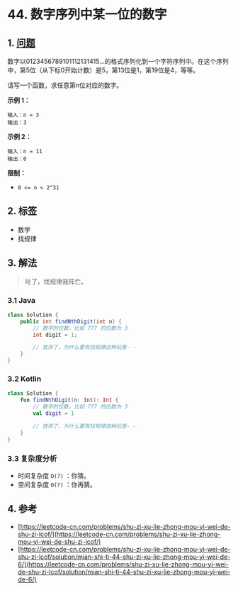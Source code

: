 # 44. 数字序列中某一位的数字

## 1. [问题](https://leetcode-cn.com/problems/shu-zi-xu-lie-zhong-mou-yi-wei-de-shu-zi-lcof/)

数字以0123456789101112131415…的格式序列化到一个字符序列中。在这个序列中，第5位（从下标0开始计数）是5，第13位是1，第19位是4，等等。

请写一个函数，求任意第n位对应的数字。

**示例 1：**

```text
输入：n = 3
输出：3
```

**示例 2：**

```text
输入：n = 11
输出：0
```

**限制：**

* `0 <= n < 2^31`

## 2. 标签

* 数学
* 找规律

## 3. 解法

> 吐了，找规律我阵亡。

### 3.1 Java

```java
class Solution {
    public int findNthDigit(int n) {
        // 数字的位数，比如 777 的位数为 3
        int digit = 1;

        // 放弃了，为什么要有找规律这种玩意- -
    }
}
```

### 3.2 Kotlin

```kotlin
class Solution {
    fun findNthDigit(n: Int): Int {
        // 数字的位数，比如 777 的位数为 3
        val digit = 1

        // 放弃了，为什么要有找规律这种玩意- -
    }
}
```

### 3.3 复杂度分析

* 时间复杂度 `O(?)` ：你猜。
* 空间复杂度 `O(?)` ：你再猜。

## 4. 参考

* [https://leetcode-cn.com/problems/shu-zi-xu-lie-zhong-mou-yi-wei-de-shu-zi-lcof/](https://leetcode-cn.com/problems/shu-zi-xu-lie-zhong-mou-yi-wei-de-shu-zi-lcof/)
* [https://leetcode-cn.com/problems/shu-zi-xu-lie-zhong-mou-yi-wei-de-shu-zi-lcof/solution/mian-shi-ti-44-shu-zi-xu-lie-zhong-mou-yi-wei-de-6/](https://leetcode-cn.com/problems/shu-zi-xu-lie-zhong-mou-yi-wei-de-shu-zi-lcof/solution/mian-shi-ti-44-shu-zi-xu-lie-zhong-mou-yi-wei-de-6/)

